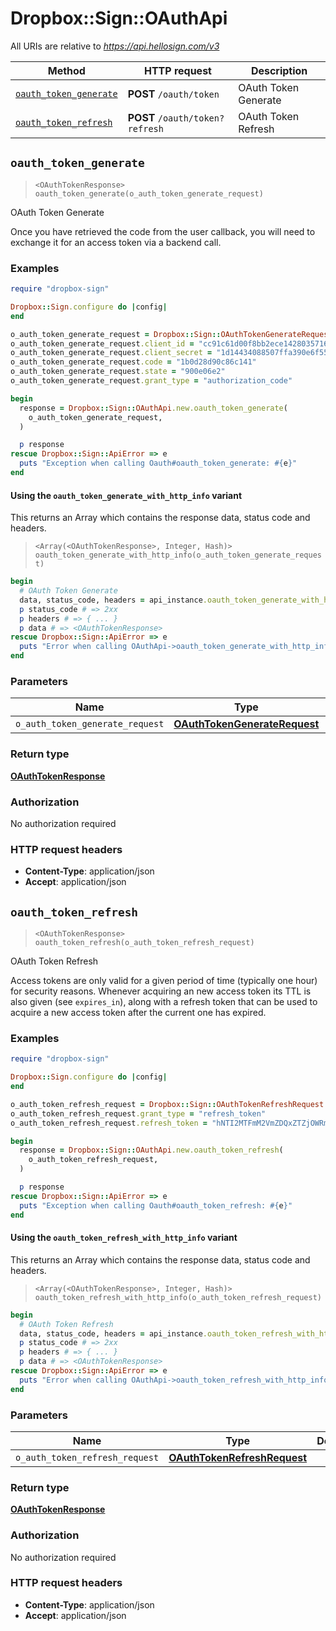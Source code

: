 # Dropbox::Sign::OAuthApi

All URIs are relative to *https://api.hellosign.com/v3*

| Method | HTTP request | Description |
| ------ | ------------ | ----------- |
| [`oauth_token_generate`](OAuthApi.md#oauth_token_generate) | **POST** `/oauth/token` | OAuth Token Generate |
| [`oauth_token_refresh`](OAuthApi.md#oauth_token_refresh) | **POST** `/oauth/token?refresh` | OAuth Token Refresh |


## `oauth_token_generate`

> `<OAuthTokenResponse> oauth_token_generate(o_auth_token_generate_request)`

OAuth Token Generate

Once you have retrieved the code from the user callback, you will need to exchange it for an access token via a backend call.

### Examples

```ruby
require "dropbox-sign"

Dropbox::Sign.configure do |config|
end

o_auth_token_generate_request = Dropbox::Sign::OAuthTokenGenerateRequest.new
o_auth_token_generate_request.client_id = "cc91c61d00f8bb2ece1428035716b"
o_auth_token_generate_request.client_secret = "1d14434088507ffa390e6f5528465"
o_auth_token_generate_request.code = "1b0d28d90c86c141"
o_auth_token_generate_request.state = "900e06e2"
o_auth_token_generate_request.grant_type = "authorization_code"

begin
  response = Dropbox::Sign::OAuthApi.new.oauth_token_generate(
    o_auth_token_generate_request,
  )

  p response
rescue Dropbox::Sign::ApiError => e
  puts "Exception when calling Oauth#oauth_token_generate: #{e}"
end

```

#### Using the `oauth_token_generate_with_http_info` variant

This returns an Array which contains the response data, status code and headers.

> `<Array(<OAuthTokenResponse>, Integer, Hash)> oauth_token_generate_with_http_info(o_auth_token_generate_request)`

```ruby
begin
  # OAuth Token Generate
  data, status_code, headers = api_instance.oauth_token_generate_with_http_info(o_auth_token_generate_request)
  p status_code # => 2xx
  p headers # => { ... }
  p data # => <OAuthTokenResponse>
rescue Dropbox::Sign::ApiError => e
  puts "Error when calling OAuthApi->oauth_token_generate_with_http_info: #{e}"
end
```

### Parameters

| Name | Type | Description | Notes |
| ---- | ---- | ----------- | ----- |
| `o_auth_token_generate_request` | [**OAuthTokenGenerateRequest**](OAuthTokenGenerateRequest.md) |  |  |

### Return type

[**OAuthTokenResponse**](OAuthTokenResponse.md)

### Authorization

No authorization required

### HTTP request headers

- **Content-Type**: application/json
- **Accept**: application/json


## `oauth_token_refresh`

> `<OAuthTokenResponse> oauth_token_refresh(o_auth_token_refresh_request)`

OAuth Token Refresh

Access tokens are only valid for a given period of time (typically one hour) for security reasons. Whenever acquiring an new access token its TTL is also given (see `expires_in`), along with a refresh token that can be used to acquire a new access token after the current one has expired.

### Examples

```ruby
require "dropbox-sign"

Dropbox::Sign.configure do |config|
end

o_auth_token_refresh_request = Dropbox::Sign::OAuthTokenRefreshRequest.new
o_auth_token_refresh_request.grant_type = "refresh_token"
o_auth_token_refresh_request.refresh_token = "hNTI2MTFmM2VmZDQxZTZjOWRmZmFjZmVmMGMyNGFjMzI2MGI5YzgzNmE3"

begin
  response = Dropbox::Sign::OAuthApi.new.oauth_token_refresh(
    o_auth_token_refresh_request,
  )

  p response
rescue Dropbox::Sign::ApiError => e
  puts "Exception when calling Oauth#oauth_token_refresh: #{e}"
end

```

#### Using the `oauth_token_refresh_with_http_info` variant

This returns an Array which contains the response data, status code and headers.

> `<Array(<OAuthTokenResponse>, Integer, Hash)> oauth_token_refresh_with_http_info(o_auth_token_refresh_request)`

```ruby
begin
  # OAuth Token Refresh
  data, status_code, headers = api_instance.oauth_token_refresh_with_http_info(o_auth_token_refresh_request)
  p status_code # => 2xx
  p headers # => { ... }
  p data # => <OAuthTokenResponse>
rescue Dropbox::Sign::ApiError => e
  puts "Error when calling OAuthApi->oauth_token_refresh_with_http_info: #{e}"
end
```

### Parameters

| Name | Type | Description | Notes |
| ---- | ---- | ----------- | ----- |
| `o_auth_token_refresh_request` | [**OAuthTokenRefreshRequest**](OAuthTokenRefreshRequest.md) |  |  |

### Return type

[**OAuthTokenResponse**](OAuthTokenResponse.md)

### Authorization

No authorization required

### HTTP request headers

- **Content-Type**: application/json
- **Accept**: application/json

